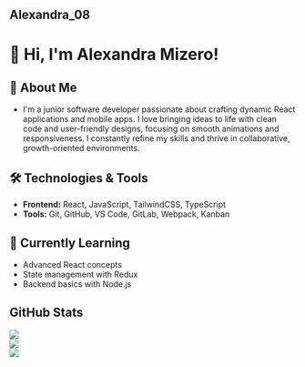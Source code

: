 ## Alexandra_08
# 👋 Hi, I'm Alexandra Mizero!

## 🚀 About Me
- I'm a junior software developer passionate about crafting dynamic React applications and mobile apps. I love bringing ideas to life with clean code and user-friendly designs, focusing on smooth animations and responsiveness. I constantly refine my skills and thrive in collaborative, growth-oriented environments.

## 🛠️ Technologies & Tools
- **Frontend:** React, JavaScript, TailwindCSS, TypeScript
- **Tools:** Git, GitHub, VS Code, GitLab, Webpack, Kanban

## 🌱 Currently Learning
- Advanced React concepts
- State management with Redux
- Backend basics with Node.js
  
## GitHub Stats
![](https://github-readme-stats.vercel.app/api?username=AL2002MI08&theme=default&hide_border=false&include_all_commits=false&count_private=false)<br/>
![](https://github-readme-streak-stats.herokuapp.com/?user=AL2002MI08&theme=default&hide_border=false)<br/>
![](https://github-readme-stats.vercel.app/api/top-langs/?username=AL2002MI08&theme=default&hide_border=true&include_all_commits=false&count_private=false&layout=compact)
